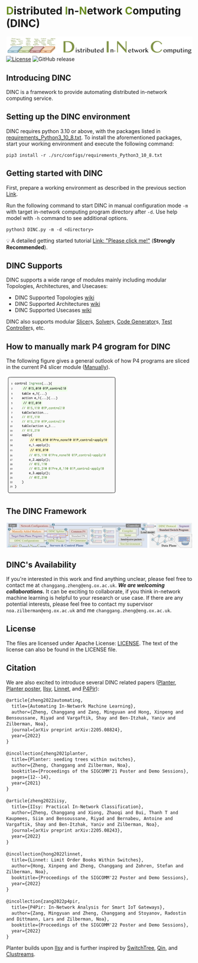 # <font color=#6B8E23>D</font>istributed <font color=#6B8E23>I</font>n-<font color=#6B8E23>N</font>etwork <font color=#6B8E23>C</font>omputing (DINC)
![DINC Logo](src/images/logo.png)
[![License](https://img.shields.io/badge/License-Apache%202.0-blue.svg)](https://opensource.org/licenses/Apache-2.0)
![GitHub release](https://img.shields.io/badge/pre--release%20tag-v0.0.0-orange)

## Introducing DINC
 DINC is a framework to provide automating distributed in-network computing service. 
 
## Setting up the DINC environment <span id = "environment"></span>

DINC requires python 3.10 or above, with the packages listed in [requirements\_Python3\_10\_8.txt](./src/configs/requirements_Python3_10_8.txt). To install the aforementioned packages, start your working environment and execute the following command:

```
pip3 install -r ./src/configs/requirements_Python3_10_8.txt
``` 

## Getting started with DINC

First, prepare a working environment as described in the previous section [Link](#environment). 

Run the following command to start DINC in manual configuration mode ```-m``` with target in-network computing program directory after ```-d```. Use help model with ```-h``` command to see additional options. 

```
python3 DINC.py -m -d <directory>
``` 

💡 A detailed getting started tutorial [Link: "Please click me!"](./src/help/Sample_Tutorial/DINC_Tutorial.md) (**Strongly Recommended**). 

## DINC Supports
DINC supports a wide range of modules mainly including modular Topologies, Architectures, and Usecases:

- DINC Supported Topologies [wiki](./src/help/DINC_Supports/DINC_Supported_Topologies.md) 
- DINC Supported Architectures [wiki](./src/help/DINC_Supports/DINC_Supported_Architectures.md) 
- DINC Supported Usecases [wiki](./src/help/DINC_Supports/DINC_Supported_Use_Cases.md) 

DINC also supports modular [Slicer](./src/slicing)s, [Solver](./src/solver)s, [Code Generator](./src/code_generator)s, [Test Controller](./src/test)s, etc.


## How to manually mark P4 grogram for DINC
The following figure gives a general outlook of how P4 programs are  sliced in the current P4 slicer module ([Manually](./src/slicing/Manually)). 
<!--There are also samples sliced programs under folder [Sample](./src/slicing/Sample)-->

 <img src="src/images/sample_marking.png" width = "300"  align= left/>


## The DINC Framework
![DINC figure](src/images/DINC_framework.png)

## DINC's Availability

If you're interested in this work and find anything unclear, please feel free to contact me at ```changgang.zheng@eng.ox.ac.uk```. **_We are welcoming collaborations._** It can be exciting to collaborate, if you think in-network machine learning is helpful to your research or use case. If there are any potential interests, please feel free to contact my supervisor ```noa.zilberman@eng.ox.ac.uk``` and me ```changgang.zheng@eng.ox.ac.uk```.

## License

The files are licensed under Apache License: [LICENSE](./LICENSE). The text of the license can also be found in the LICENSE file.

## Citation

We are also excited to introduce several DINC related papers ([Planter](https://arxiv.org/pdf/2205.08824.pdf), [Planter poster](https://dl.acm.org/doi/10.1145/3472716.3472846), [IIsy](https://arxiv.org/pdf/2205.08243.pdf), [Linnet](https://changgang-zheng.github.io/Home-Page/papers/Linnet%20Limit%20Order%20Books%20Within%20Switches.pdf), and [P4Pir](https://changgang-zheng.github.io/Home-Page/papers/P4Pir%20In-Network%20Analysis%20for%20Smart%20IoT%20Gateways.pdf)): 

```
@article{zheng2022automating,
  title={Automating In-Network Machine Learning},
  author={Zheng, Changgang and Zang, Mingyuan and Hong, Xinpeng and Bensoussane, Riyad and Vargaftik, Shay and Ben-Itzhak, Yaniv and Zilberman, Noa},
  journal={arXiv preprint arXiv:2205.08824},
  year={2022}
}

@incollection{zheng2021planter,
  title={Planter: seeding trees within switches},
  author={Zheng, Changgang and Zilberman, Noa},
  booktitle={Proceedings of the SIGCOMM'21 Poster and Demo Sessions},
  pages={12--14},
  year={2021}
}

@article{zheng2022iisy,
  title={IIsy: Practical In-Network Classification},
  author={Zheng, Changgang and Xiong, Zhaoqi and Bui, Thanh T and Kaupmees, Siim and Bensoussane, Riyad and Bernabeu, Antoine and Vargaftik, Shay and Ben-Itzhak, Yaniv and Zilberman, Noa},
  journal={arXiv preprint arXiv:2205.08243},
  year={2022}
}

@incollection{hong2022linnet,
  title={Linnet: Limit Order Books Within Switches},
  author={Hong, Xinpeng and Zheng, Changgang and Zohren, Stefan and Zilberman, Noa},
  booktitle={Proceedings of the SIGCOMM'22 Poster and Demo Sessions},
  year={2022}
}

@incollection{zang2022p4pir,
  title={P4Pir: In-Network Analysis for Smart IoT Gateways},
  author={Zang, Mingyuan and Zheng, Changgang and Stoyanov, Radostin and Dittmann, Lars and Zilberman, Noa},
  booktitle={Proceedings of the SIGCOMM'22 Poster and Demo Sessions},
  year={2022}
}
```

Planter builds upon [IIsy](https://github.com/cucl-srg/IIsy) and is further inspired by [SwitchTree](https://github.com/ksingh25/SwitchTree), [Qin](https://github.com/vxxx03/IFIPNetworking20), and [Clustreams](https://dl.acm.org/doi/pdf/10.1145/3482898.3483356).
